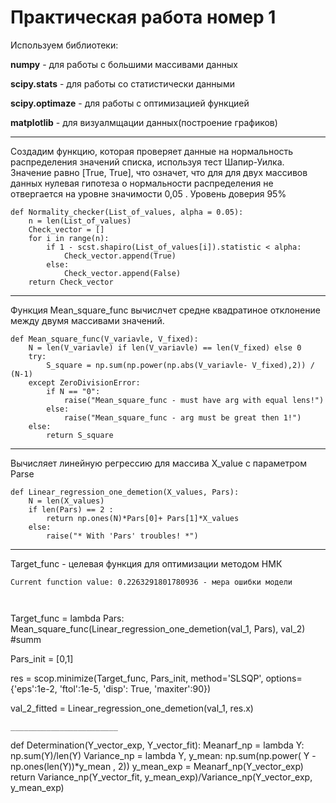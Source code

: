 # Практическая работа номер 1
Используем библиотеки:

**numpy** - для работы с большими массивами данных

**scipy.stats** - для работы со статистически данными 

**scipy.optimaze** - для работы с оптимизацией функцией

**matplotlib** - для визуалмщации данных(построение графиков)

__________
Создадим функцию, которая проверяет данные на нормальность распределения значений списка, используя тест Шапир-Уилка.
Значение равно [True, True], что означет, что для для двух массивов данных нулевая гипотеза о нормальности распределения не отвергается на уровне значимости 0,05 .
Уровень доверия 95%
```
def Normality_checker(List_of_values, alpha = 0.05):
    n = len(List_of_values)
    Check_vector = []
    for i in range(n):
        if 1 - scst.shapiro(List_of_values[i]).statistic < alpha:
            Check_vector.append(True)
        else:
            Check_vector.append(False)
    return Check_vector
```
___________

Функция Mean_square_func вычислчет средне квадратиное отклонение между двумя массивами значений.

```
def Mean_square_func(V_variavle, V_fixed):
    N = len(V_variavle) if len(V_variavle) == len(V_fixed) else 0
    try:
        S_square = np.sum(np.power(np.abs(V_variavle- V_fixed),2)) / (N-1)
    except ZeroDivisionError:
        if N == "0":
            raise("Mean_square_func - must have arg with equal lens!")
        else:
            raise("Mean_square_func - arg must be great then 1!")
    else:
        return S_square
```
__________________
Вычисляет линейную регрессию для массива X_value с параметром Parse
```
def Linear_regression_one_demetion(X_values, Pars):
    N = len(X_values)
    if len(Pars) == 2 :
        return np.ones(N)*Pars[0]+ Pars[1]*X_values
    else:
        raise("* With 'Pars' troubles! *")
```
________________________
Target_func - целевая функция для оптимизации методом НМК
```
Current function value: 0.2263291801780936 - мера ошибки модели
         
        
```
Target_func = lambda Pars: Mean_square_func(Linear_regression_one_demetion(val_1, Pars), val_2) #summ

Pars_init = [0,1]

res = scop.minimize(Target_func, Pars_init, method='SLSQP', options={'eps':1e-2, 'ftol':1e-5, 'disp': True, 'maxiter':90})

val_2_fitted = Linear_regression_one_demetion(val_1, res.x)
```
________________________

```
def Determination(Y_vector_exp, Y_vector_fit):
    Meanarf_np = lambda Y: np.sum(Y)/len(Y)
    Variance_np = lambda Y, y_mean: np.sum(np.power( Y - np.ones(len(Y))*y_mean , 2))
    y_mean_exp = Meanarf_np(Y_vector_exp)
    return Variance_np(Y_vector_fit, y_mean_exp)/Variance_np(Y_vector_exp, y_mean_exp)


```


```



